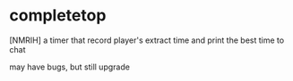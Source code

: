 # completetop
[NMRIH] a timer that record player's extract time and print the best time to chat

may have bugs, but still upgrade
